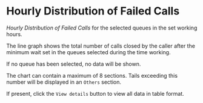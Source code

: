 # Hourly Distribution of Failed Calls

*Hourly Distribution of Failed Calls* for the selected queues
in the set working hours.

The line graph shows the total number of calls closed by the caller
after the minimum wait set in the queues selected during the time
working.

If no queue has been selected, no data will be shown.

The chart can contain a maximum of 8 sections. Tails exceeding this
number will be displayed in an ``Others`` section.

If present, click the ``View details`` button to view
all data in table format.
